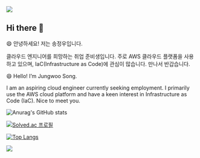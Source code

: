 <img src="https://capsule-render.vercel.app/api?type=waving&color=61DBF0&height=150&section=header" />

## Hi there 👋

😄 안녕하세요! 저는 송정우입니다.

클라우드 엔지니어를 희망하는 취업 준비생입니다. 주로 AWS 클라우드 플랫폼을 사용하고 있으며, IaC(Infrastructure as Code)에 관심이 많습니다. 만나서 반갑습니다.

😄 Hello! I’m Jungwoo Song.

I am an aspiring cloud engineer currently seeking employment. I primarily use the AWS cloud platform and have a keen interest in Infrastructure as Code (IaC). Nice to meet you.

![Anurag's GitHub stats](https://github-readme-stats.vercel.app/api?username=13byte&show_icons=true&theme=tokyonight)

[![Solved.ac
프로필](http://mazassumnida.wtf/api/v2/generate_badge?boj=13bitadc)](https://solved.ac/13bitadc)

[![Top Langs](https://github-readme-stats.vercel.app/api/top-langs/?username=13byte&layout=compact)](https://github.com/13byte/github-readme-stats)

<img src="https://capsule-render.vercel.app/api?type=waving&color=61DBF0&height=150&section=footer" />
